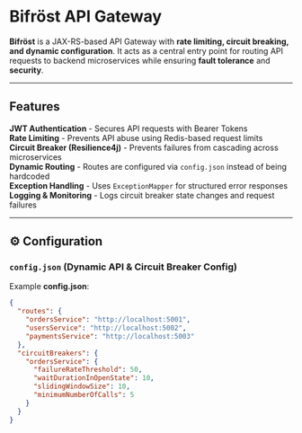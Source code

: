 #  Bifröst API Gateway

**Bifröst** is a JAX-RS-based API Gateway with **rate limiting, circuit breaking, and dynamic configuration**. It acts as a central entry point for routing API requests to backend microservices while ensuring **fault tolerance** and **security**.

---

##  Features

 **JWT Authentication** - Secures API requests with Bearer Tokens  
 **Rate Limiting** - Prevents API abuse using Redis-based request limits  
 **Circuit Breaker (Resilience4j)** - Prevents failures from cascading across microservices  
 **Dynamic Routing** - Routes are configured via `config.json` instead of being hardcoded  
 **Exception Handling** - Uses `ExceptionMapper` for structured error responses  
 **Logging & Monitoring** - Logs circuit breaker state changes and request failures

---

## ⚙️ Configuration

###  `config.json` (Dynamic API & Circuit Breaker Config)

Example **config.json**:

```json
{
  "routes": {
    "ordersService": "http://localhost:5001",
    "usersService": "http://localhost:5002",
    "paymentsService": "http://localhost:5003"
  },
  "circuitBreakers": {
    "ordersService": {
      "failureRateThreshold": 50,
      "waitDurationInOpenState": 10,
      "slidingWindowSize": 10,
      "minimumNumberOfCalls": 5
    }
  }
}
